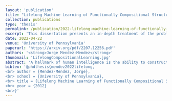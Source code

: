 ```yaml
---
layout: 'publication'
title: "Lifelong Machine Learning of Functionally Compositional Structures"
collection: publications
type: 'thesis'
permalink: /publication/2022-lifelong-machine-learning-of-functionally-compositional-structures
excerpt: 'This dissertation presents an in-depth treatment of the problems of lifelong or continual learning and compositional knowledge representations, which had so far been studied separately.'
date: 2022-04-22
venue: 'University of Pennsylvania'
paperurl: 'https://arxiv.org/pdf/2207.12256.pdf'
authors: '<strong>Jorge Mendez-Mendez</strong>'
thumbnail: 'LifelongCompositionalLearning.jpg'
abstract: 'A hallmark of human intelligence is the ability to construct self-contained chunks of knowledge and reuse them in novel combinations for solving different yet structurally related problems. Learning such compositional structures has been a significant challenge for artificial systems, due to the underlying combinatorial search. To date, research into compositional learning has largely proceeded separately from work on lifelong or continual learning. This dissertation integrated these two lines of work to present a general-purpose framework for lifelong learning of functionally compositional structures. The framework separates the learning into two stages: learning how to best combine existing components to assimilate a novel problem, and learning how to adapt the set of existing components to accommodate the new problem. This separation explicitly handles the trade-off between the stability required to remember how to solve earlier tasks and the flexibility required to solve new tasks. This dissertation instantiated the framework into various supervised and reinforcement learning (RL) algorithms. Empirical evaluations on a range of supervised learning benchmarks compared the proposed algorithms against well-established techniques, and found that 1)~compositional models enable improved lifelong learning when the tasks are highly diverse by balancing the incorporation of new knowledge and the retention of past knowledge, 2)~the separation of the learning into stages permits lifelong learning of compositional knowledge, and 3)~the components learned by the proposed methods represent self-contained and reusable functions. Similar evaluations on existing and new RL benchmarks demonstrated that 1)~algorithms under the framework accelerate the discovery of high-performing policies in a variety of domains, including robotic manipulation, and 2)~these algorithms retain, and often improve, knowledge that enables them to solve tasks learned in the past. The dissertation extended one lifelong compositional RL algorithm to the nonstationary setting, where the distribution over tasks varies over time, and found that modularity permits individually tracking changes to different elements in the environment. The final contribution of this dissertation was a new benchmark for evaluating approaches to compositional RL, which exposed that existing methods struggle to discover the compositional properties of the environment.'
bibtex: '@phdthesis{mendez2022lifelong,
<br> author = {Mendez-Mendez, Jorge},
<br> school = {University of Pennsylvania},
<br> title = {Lifelong Machine Learning of Functionally Compositional Structures},
<br> year = {2012}
<br>}'
---
```

